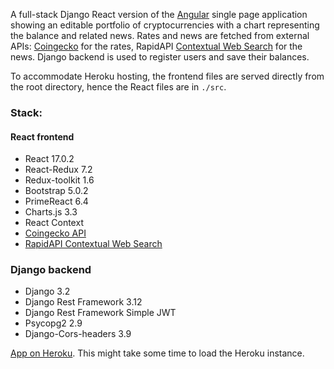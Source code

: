 A full-stack Django React version of the [Angular](https://github.com/cd4d/crypto-balance) single page application showing an editable portfolio of cryptocurrencies with a chart representing the balance and related news. 
Rates and news are fetched from external APIs: [Coingecko](https://www.coingecko.com/en/api) for the rates, RapidAPI [Contextual Web Search](https://rapidapi.com/contextualwebsearch/api/web-search) for the news.
Django backend is used to register users and save their balances.

To accommodate Heroku hosting, the frontend files are served directly from the root directory, hence the React files are in `./src`.

### Stack:
#### React frontend
- React 17.0.2
- React-Redux 7.2
- Redux-toolkit 1.6
- Bootstrap 5.0.2
- PrimeReact 6.4
- Charts.js 3.3
- React Context
- [Coingecko API](https://www.coingecko.com/en/api)
- [RapidAPI Contextual Web Search](https://rapidapi.com/contextualwebsearch/api/web-search)

### Django backend
- Django 3.2
- Django Rest Framework 3.12
- Django Rest Framework Simple JWT
- Psycopg2 2.9
- Django-Cors-headers 3.9

[App on Heroku](https://intense-bayou-22244.herokuapp.com/). This might take some time to load the Heroku instance.

